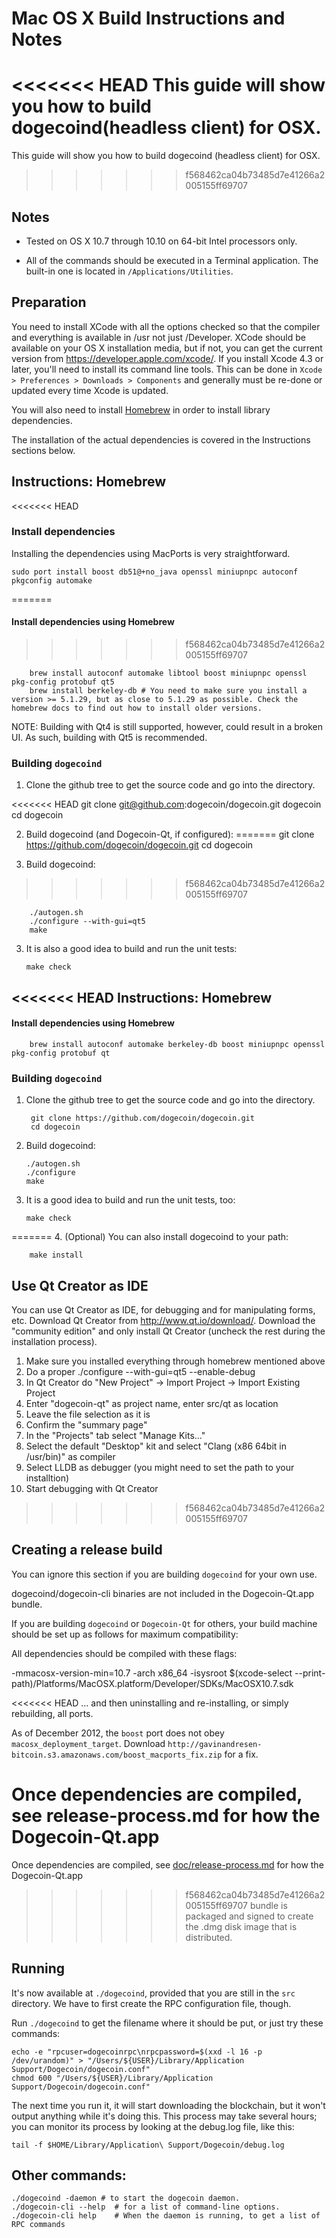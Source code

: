 Mac OS X Build Instructions and Notes
====================================
<<<<<<< HEAD
This guide will show you how to build dogecoind(headless client) for OSX.
=======
This guide will show you how to build dogecoind (headless client) for OSX.
>>>>>>> f568462ca04b73485d7e41266a2005155ff69707

Notes
-----

* Tested on OS X 10.7 through 10.10 on 64-bit Intel processors only.

* All of the commands should be executed in a Terminal application. The
built-in one is located in `/Applications/Utilities`.

Preparation
-----------

You need to install XCode with all the options checked so that the compiler
and everything is available in /usr not just /Developer. XCode should be
available on your OS X installation media, but if not, you can get the
current version from https://developer.apple.com/xcode/. If you install
Xcode 4.3 or later, you'll need to install its command line tools. This can
be done in `Xcode > Preferences > Downloads > Components` and generally must
be re-done or updated every time Xcode is updated.

You will also need to install [Homebrew](http://brew.sh) in order to install library
dependencies.

The installation of the actual dependencies is covered in the Instructions
sections below.

Instructions: Homebrew
----------------------

<<<<<<< HEAD
### Install dependencies

Installing the dependencies using MacPorts is very straightforward.

    sudo port install boost db51@+no_java openssl miniupnpc autoconf pkgconfig automake
=======
#### Install dependencies using Homebrew
>>>>>>> f568462ca04b73485d7e41266a2005155ff69707

        brew install autoconf automake libtool boost miniupnpc openssl pkg-config protobuf qt5
        brew install berkeley-db # You need to make sure you install a version >= 5.1.29, but as close to 5.1.29 as possible. Check the homebrew docs to find out how to install older versions.

NOTE: Building with Qt4 is still supported, however, could result in a broken UI. As such, building with Qt5 is recommended.

### Building `dogecoind`

1. Clone the github tree to get the source code and go into the directory.

<<<<<<< HEAD
        git clone git@github.com:dogecoin/dogecoin.git dogecoin
        cd dogecoin

2.  Build dogecoind (and Dogecoin-Qt, if configured):
=======
        git clone https://github.com/dogecoin/dogecoin.git
        cd dogecoin

2.  Build dogecoind:
>>>>>>> f568462ca04b73485d7e41266a2005155ff69707

        ./autogen.sh
        ./configure --with-gui=qt5
        make

3.  It is also a good idea to build and run the unit tests:

        make check

<<<<<<< HEAD
Instructions: Homebrew
----------------------

#### Install dependencies using Homebrew

        brew install autoconf automake berkeley-db boost miniupnpc openssl pkg-config protobuf qt

### Building `dogecoind`

1. Clone the github tree to get the source code and go into the directory.

        git clone https://github.com/dogecoin/dogecoin.git
        cd dogecoin

2.  Build dogecoind:

        ./autogen.sh
        ./configure
        make

3.  It is a good idea to build and run the unit tests, too:

        make check
=======
4.  (Optional) You can also install dogecoind to your path:

        make install

Use Qt Creator as IDE
------------------------
You can use Qt Creator as IDE, for debugging and for manipulating forms, etc.
Download Qt Creator from http://www.qt.io/download/. Download the "community edition" and only install Qt Creator (uncheck the rest during the installation process).

1. Make sure you installed everything through homebrew mentioned above 
2. Do a proper ./configure --with-gui=qt5 --enable-debug
3. In Qt Creator do "New Project" -> Import Project -> Import Existing Project
4. Enter "dogecoin-qt" as project name, enter src/qt as location
5. Leave the file selection as it is
6. Confirm the "summary page"
7. In the "Projects" tab select "Manage Kits..."
8. Select the default "Desktop" kit and select "Clang (x86 64bit in /usr/bin)" as compiler
9. Select LLDB as debugger (you might need to set the path to your installtion)
10. Start debugging with Qt Creator
>>>>>>> f568462ca04b73485d7e41266a2005155ff69707

Creating a release build
------------------------
You can ignore this section if you are building `dogecoind` for your own use.

dogecoind/dogecoin-cli binaries are not included in the Dogecoin-Qt.app bundle.

If you are building `dogecoind` or `Dogecoin-Qt` for others, your build machine should be set up
as follows for maximum compatibility:

All dependencies should be compiled with these flags:

 -mmacosx-version-min=10.7
 -arch x86_64
 -isysroot $(xcode-select --print-path)/Platforms/MacOSX.platform/Developer/SDKs/MacOSX10.7.sdk

<<<<<<< HEAD
... and then uninstalling and re-installing, or simply rebuilding, all ports.

As of December 2012, the `boost` port does not obey `macosx_deployment_target`.
Download `http://gavinandresen-bitcoin.s3.amazonaws.com/boost_macports_fix.zip`
for a fix.

Once dependencies are compiled, see release-process.md for how the Dogecoin-Qt.app
=======
Once dependencies are compiled, see [doc/release-process.md](release-process.md) for how the Dogecoin-Qt.app
>>>>>>> f568462ca04b73485d7e41266a2005155ff69707
bundle is packaged and signed to create the .dmg disk image that is distributed.

Running
-------

It's now available at `./dogecoind`, provided that you are still in the `src`
directory. We have to first create the RPC configuration file, though.

Run `./dogecoind` to get the filename where it should be put, or just try these
commands:

    echo -e "rpcuser=dogecoinrpc\nrpcpassword=$(xxd -l 16 -p /dev/urandom)" > "/Users/${USER}/Library/Application Support/Dogecoin/dogecoin.conf"
    chmod 600 "/Users/${USER}/Library/Application Support/Dogecoin/dogecoin.conf"

The next time you run it, it will start downloading the blockchain, but it won't
output anything while it's doing this. This process may take several hours;
you can monitor its process by looking at the debug.log file, like this:

    tail -f $HOME/Library/Application\ Support/Dogecoin/debug.log

Other commands:
-------

    ./dogecoind -daemon # to start the dogecoin daemon.
    ./dogecoin-cli --help  # for a list of command-line options.
    ./dogecoin-cli help    # When the daemon is running, to get a list of RPC commands
